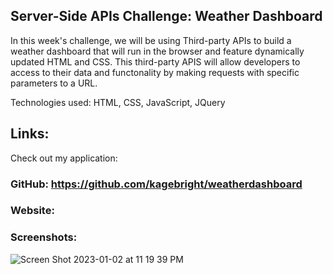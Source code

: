 ## Server-Side APIs Challenge: Weather Dashboard
  In this week's challenge, we will be using Third-party APIs to build a weather dashboard that will run in the browser and feature dynamically updated HTML and CSS. This third-party APIS will allow developers to access to their data and functonality by making requests with specific parameters to a URL.

Technologies used: HTML, CSS, JavaScript, JQuery

## Links:
Check out my application: 

### GitHub: https://github.com/kagebright/weatherdashboard
### Website: 

### Screenshots: 
![Screen Shot 2023-01-02 at 11 19 39 PM](https://user-images.githubusercontent.com/113262558/210299679-8f249d4c-2552-4e74-8be2-e8cd3a4d6061.png)
